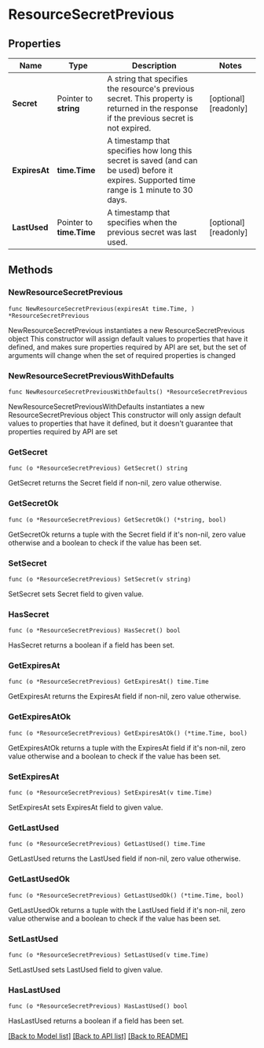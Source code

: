 # ResourceSecretPrevious

## Properties

Name | Type | Description | Notes
------------ | ------------- | ------------- | -------------
**Secret** | Pointer to **string** | A string that specifies the resource&#39;s previous secret. This property is returned in the response if the previous secret is not expired. | [optional] [readonly] 
**ExpiresAt** | **time.Time** | A timestamp that specifies how long this secret is saved (and can be used) before it expires. Supported time range is 1 minute to 30 days. | 
**LastUsed** | Pointer to **time.Time** | A timestamp that specifies when the previous secret was last used. | [optional] [readonly] 

## Methods

### NewResourceSecretPrevious

`func NewResourceSecretPrevious(expiresAt time.Time, ) *ResourceSecretPrevious`

NewResourceSecretPrevious instantiates a new ResourceSecretPrevious object
This constructor will assign default values to properties that have it defined,
and makes sure properties required by API are set, but the set of arguments
will change when the set of required properties is changed

### NewResourceSecretPreviousWithDefaults

`func NewResourceSecretPreviousWithDefaults() *ResourceSecretPrevious`

NewResourceSecretPreviousWithDefaults instantiates a new ResourceSecretPrevious object
This constructor will only assign default values to properties that have it defined,
but it doesn't guarantee that properties required by API are set

### GetSecret

`func (o *ResourceSecretPrevious) GetSecret() string`

GetSecret returns the Secret field if non-nil, zero value otherwise.

### GetSecretOk

`func (o *ResourceSecretPrevious) GetSecretOk() (*string, bool)`

GetSecretOk returns a tuple with the Secret field if it's non-nil, zero value otherwise
and a boolean to check if the value has been set.

### SetSecret

`func (o *ResourceSecretPrevious) SetSecret(v string)`

SetSecret sets Secret field to given value.

### HasSecret

`func (o *ResourceSecretPrevious) HasSecret() bool`

HasSecret returns a boolean if a field has been set.

### GetExpiresAt

`func (o *ResourceSecretPrevious) GetExpiresAt() time.Time`

GetExpiresAt returns the ExpiresAt field if non-nil, zero value otherwise.

### GetExpiresAtOk

`func (o *ResourceSecretPrevious) GetExpiresAtOk() (*time.Time, bool)`

GetExpiresAtOk returns a tuple with the ExpiresAt field if it's non-nil, zero value otherwise
and a boolean to check if the value has been set.

### SetExpiresAt

`func (o *ResourceSecretPrevious) SetExpiresAt(v time.Time)`

SetExpiresAt sets ExpiresAt field to given value.


### GetLastUsed

`func (o *ResourceSecretPrevious) GetLastUsed() time.Time`

GetLastUsed returns the LastUsed field if non-nil, zero value otherwise.

### GetLastUsedOk

`func (o *ResourceSecretPrevious) GetLastUsedOk() (*time.Time, bool)`

GetLastUsedOk returns a tuple with the LastUsed field if it's non-nil, zero value otherwise
and a boolean to check if the value has been set.

### SetLastUsed

`func (o *ResourceSecretPrevious) SetLastUsed(v time.Time)`

SetLastUsed sets LastUsed field to given value.

### HasLastUsed

`func (o *ResourceSecretPrevious) HasLastUsed() bool`

HasLastUsed returns a boolean if a field has been set.


[[Back to Model list]](../README.md#documentation-for-models) [[Back to API list]](../README.md#documentation-for-api-endpoints) [[Back to README]](../README.md)


